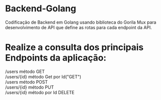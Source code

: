 # Backend-Golang

Codificação de Backend em Golang usando biblioteca do Gorila Mux para desenvolvimento de API que define as rotas para cada endpoint da API.

# Realize a consulta dos principais Endpoints da aplicação:

/users método GET<br>
/users/{id} método Get por Id("GET")<br>
/users método POST<br>
/users/{id} método PUT<br>
/users/{id} método por Id DELETE<br>
